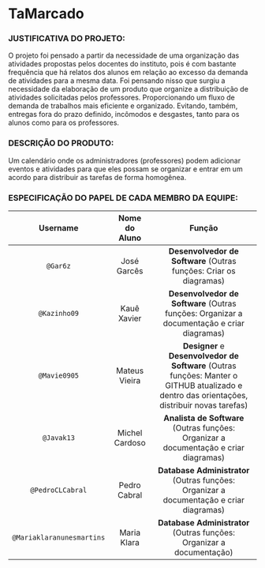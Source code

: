 # TaMarcado
### JUSTIFICATIVA DO PROJETO:
O projeto foi pensado a partir da necessidade de uma organização das atividades propostas pelos docentes do instituto, pois é com bastante frequência que há relatos dos alunos em relação ao excesso da demanda de atividades para a mesma data.
Foi pensando nisso que surgiu a necessidade da elaboração de um produto que organize a distribuição de atividades solicitadas pelos professores. Proporcionando um fluxo de demanda de trabalhos mais eficiente e organizado. Evitando, também, entregas fora do prazo definido, incômodos e desgastes, tanto para os alunos como para os professores.
 
### DESCRIÇÃO DO PRODUTO:
Um calendário onde os administradores (professores) podem adicionar eventos e atividades para que eles possam se organizar e entrar em um acordo para distribuir as tarefas de forma homogênea.
 
### ESPECIFICAÇÃO DO PAPEL DE CADA MEMBRO DA EQUIPE:
|Username        |Nome do Aluno    | Função                       |
|:--------------:|:---------------:|:----------------------------:|
|`@Gar6z`        |José Garcês      | **Desenvolvedor de Software** (Outras funções: Criar os diagramas) | 
|`@Kazinho09`    |Kauê Xavier      | **Desenvolvedor de Software** (Outras funções: Organizar a documentação e criar diagramas) | 
|`@Mavie0905`    |Mateus Vieira    | **Designer** e **Desenvolvedor de Software** (Outras funções: Manter o GITHUB atualizado e dentro das orientações, distribuir novas tarefas) | 
|`@Javak13`      |Michel Cardoso   | **Analista de Software** (Outras funções: Organizar a documentação e criar diagramas) | 
|`@PedroCLCabral`|Pedro Cabral     | **Database Administrator** (Outras funções: Organizar a documentação e criar diagramas) | 
|`@Mariaklaranunesmartins`|Maria Klara   | **Database Administrator** (Outras funções: Organizar a documentação) | 

